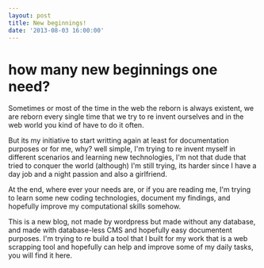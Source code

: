 ```yaml
---
layout: post
title: New beginnings!
date: '2013-08-03 16:00:00'
---
```


# how many new beginnings one need?

Sometimes or most of the time in the web the reborn is always existent, we are reborn every single time that we try to re invent ourselves and in the web world you kind of have to do it often.

But its my initiative to start writting again at least for documentation purposes or for me, why? well simple, I'm trying to re invent myself in different scenarios and learning new technologies, I'm not that dude that tried to conquer the world (although) I'm still trying, its harder since I have a day job and a night passion and also a girlfriend.

At the end, where ever your needs are, or if you are reading me, I'm trying to learn some new coding technologies, document my findings, and hopefully improve my computational skills somehow.

This is a new blog, not made by wordpress but made without any database, and made with database-less CMS and hopefully easy documentent purposes. I'm trying to re build a tool that I built for my work that is a web scrapping tool and hopefully can help and improve some of my daily tasks, you will find it here.
